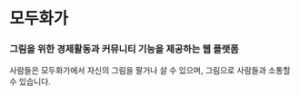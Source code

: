 # 모두화가
### 그림을 위한 경제활동과 커뮤니티 기능을 제공하는 웹 플랫폼
사람들은 모두화가에서 자신의 그림을 팔거나 살 수 있으며, 그림으로 사람들과 소통할 수 있습니다.

